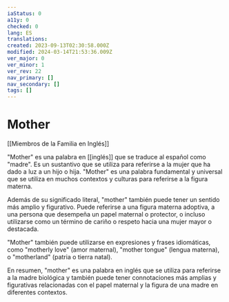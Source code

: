 ```yaml
---
iaStatus: 0
a11y: 0
checked: 0
lang: ES
translations: 
created: 2023-09-13T02:30:58.000Z
modified: 2024-03-14T21:53:36.009Z
ver_major: 0
ver_minor: 1
ver_rev: 22
nav_primary: []
nav_secondary: []
tags: []
---
```

# Mother

[[Miembros de la Familia en Inglés]]
  
"Mother" es una palabra en [[inglés]] que se traduce al español como "madre". Es un sustantivo que se utiliza para referirse a la mujer que ha dado a luz a un hijo o hija. "Mother" es una palabra fundamental y universal que se utiliza en muchos contextos y culturas para referirse a la figura materna.

Además de su significado literal, "mother" también puede tener un sentido más amplio y figurativo. Puede referirse a una figura materna adoptiva, a una persona que desempeña un papel maternal o protector, o incluso utilizarse como un término de cariño o respeto hacia una mujer mayor o destacada.

"Mother" también puede utilizarse en expresiones y frases idiomáticas, como "motherly love" (amor maternal), "mother tongue" (lengua materna), o "motherland" (patria o tierra natal).

En resumen, "mother" es una palabra en inglés que se utiliza para referirse a la madre biológica y también puede tener connotaciones más amplias y figurativas relacionadas con el papel maternal y la figura de una madre en diferentes contextos.